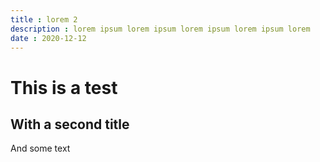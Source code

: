 ```yaml
---
title : lorem 2
description : lorem ipsum lorem ipsum lorem ipsum lorem ipsum lorem 
date : 2020-12-12
---
```


# This is a test
## With a second title
And some text